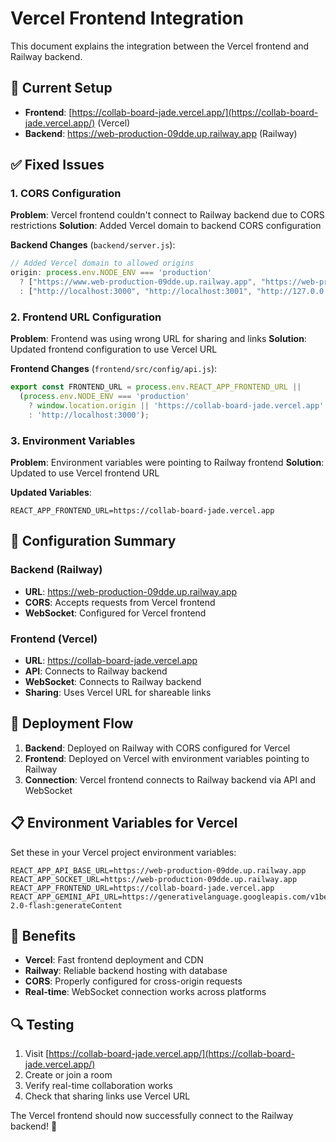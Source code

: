 # Vercel Frontend Integration

This document explains the integration between the Vercel frontend and Railway backend.

## 🚀 Current Setup

- **Frontend**: [https://collab-board-jade.vercel.app/](https://collab-board-jade.vercel.app/) (Vercel)
- **Backend**: https://web-production-09dde.up.railway.app (Railway)

## ✅ Fixed Issues

### 1. CORS Configuration
**Problem**: Vercel frontend couldn't connect to Railway backend due to CORS restrictions
**Solution**: Added Vercel domain to backend CORS configuration

**Backend Changes** (`backend/server.js`):
```javascript
// Added Vercel domain to allowed origins
origin: process.env.NODE_ENV === 'production' 
  ? ["https://www.web-production-09dde.up.railway.app", "https://web-production-09dde.up.railway.app", "https://your-frontend-domain.railway.app", "https://collab-board-jade.vercel.app"] 
  : ["http://localhost:3000", "http://localhost:3001", "http://127.0.0.1:3000", "http://127.0.0.1:3001"]
```

### 2. Frontend URL Configuration
**Problem**: Frontend was using wrong URL for sharing and links
**Solution**: Updated frontend configuration to use Vercel URL

**Frontend Changes** (`frontend/src/config/api.js`):
```javascript
export const FRONTEND_URL = process.env.REACT_APP_FRONTEND_URL || 
  (process.env.NODE_ENV === 'production' 
    ? window.location.origin || 'https://collab-board-jade.vercel.app'
    : 'http://localhost:3000');
```

### 3. Environment Variables
**Problem**: Environment variables were pointing to Railway frontend
**Solution**: Updated to use Vercel frontend URL

**Updated Variables**:
```env
REACT_APP_FRONTEND_URL=https://collab-board-jade.vercel.app
```

## 🔧 Configuration Summary

### Backend (Railway)
- **URL**: https://web-production-09dde.up.railway.app
- **CORS**: Accepts requests from Vercel frontend
- **WebSocket**: Configured for Vercel frontend

### Frontend (Vercel)
- **URL**: https://collab-board-jade.vercel.app
- **API**: Connects to Railway backend
- **WebSocket**: Connects to Railway backend
- **Sharing**: Uses Vercel URL for shareable links

## 🚀 Deployment Flow

1. **Backend**: Deployed on Railway with CORS configured for Vercel
2. **Frontend**: Deployed on Vercel with environment variables pointing to Railway
3. **Connection**: Vercel frontend connects to Railway backend via API and WebSocket

## 📋 Environment Variables for Vercel

Set these in your Vercel project environment variables:

```env
REACT_APP_API_BASE_URL=https://web-production-09dde.up.railway.app
REACT_APP_SOCKET_URL=https://web-production-09dde.up.railway.app
REACT_APP_FRONTEND_URL=https://collab-board-jade.vercel.app
REACT_APP_GEMINI_API_URL=https://generativelanguage.googleapis.com/v1beta/models/gemini-2.0-flash:generateContent
```

## 🎯 Benefits

- **Vercel**: Fast frontend deployment and CDN
- **Railway**: Reliable backend hosting with database
- **CORS**: Properly configured for cross-origin requests
- **Real-time**: WebSocket connection works across platforms

## 🔍 Testing

1. Visit [https://collab-board-jade.vercel.app/](https://collab-board-jade.vercel.app/)
2. Create or join a room
3. Verify real-time collaboration works
4. Check that sharing links use Vercel URL

The Vercel frontend should now successfully connect to the Railway backend! 🎉
